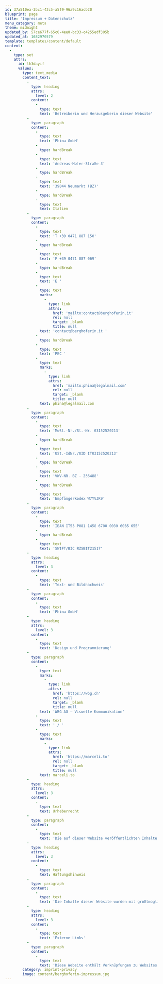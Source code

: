 ```yaml
---
id: 37a510ea-3bc1-42c5-a5f9-96a9c16acb20
blueprint: page
title: 'Impressum + Datenschutz'
menu_category: meta
theme: midnight
updated_by: 57ce677f-65c0-4ee0-bc33-c4255edf305b
updated_at: 1682970579
template: templates/content/default
content:
  -
    type: set
    attrs:
      id: lh3dayif
      values:
        type: text_media
        content_text:
          -
            type: heading
            attrs:
              level: 2
            content:
              -
                type: text
                text: 'Betreiberin und Herausgeberin dieser Website'
          -
            type: paragraph
            content:
              -
                type: text
                text: 'Phina GmbH'
              -
                type: hardBreak
              -
                type: text
                text: 'Andreas-Hofer-Straße 3'
              -
                type: hardBreak
              -
                type: text
                text: '39044 Neumarkt (BZ)'
              -
                type: hardBreak
              -
                type: text
                text: Italien
          -
            type: paragraph
            content:
              -
                type: text
                text: 'T +39 0471 887 150'
              -
                type: hardBreak
              -
                type: text
                text: 'F +39 0471 887 069'
              -
                type: hardBreak
              -
                type: text
                text: 'E '
              -
                type: text
                marks:
                  -
                    type: link
                    attrs:
                      href: 'mailto:contact@berghoferin.it'
                      rel: null
                      target: _blank
                      title: null
                text: 'contact@berghoferin.it '
              -
                type: hardBreak
              -
                type: text
                text: 'PEC '
              -
                type: text
                marks:
                  -
                    type: link
                    attrs:
                      href: 'mailto:phina@legalmail.com'
                      rel: null
                      target: _blank
                      title: null
                text: phina@legalmail.com
          -
            type: paragraph
            content:
              -
                type: text
                text: 'MwSt.-Nr./St.-Nr. 03152520213'
              -
                type: hardBreak
              -
                type: text
                text: 'USt.-IdNr./UID IT03152520213'
              -
                type: hardBreak
              -
                type: text
                text: 'VWV-NR. BZ - 236488'
              -
                type: hardBreak
              -
                type: text
                text: 'Empfängerkodex W7YVJK9'
          -
            type: paragraph
            content:
              -
                type: text
                text: 'IBAN IT53 P081 1458 6700 0030 6035 655'
              -
                type: hardBreak
              -
                type: text
                text: 'SWIFT/BIC RZSBIT21517'
          -
            type: heading
            attrs:
              level: 3
            content:
              -
                type: text
                text: 'Text- und Bildnachweis'
          -
            type: paragraph
            content:
              -
                type: text
                text: 'Phina GmbH'
          -
            type: heading
            attrs:
              level: 3
            content:
              -
                type: text
                text: 'Design und Programmierung'
          -
            type: paragraph
            content:
              -
                type: text
                marks:
                  -
                    type: link
                    attrs:
                      href: 'https://wbg.ch'
                      rel: null
                      target: _blank
                      title: null
                text: 'WBG AG – Visuelle Kommunikation'
              -
                type: text
                text: ' / '
              -
                type: text
                marks:
                  -
                    type: link
                    attrs:
                      href: 'https://marceli.to'
                      rel: null
                      target: _blank
                      title: null
                text: marceli.to
          -
            type: heading
            attrs:
              level: 3
            content:
              -
                type: text
                text: Urheberrecht
          -
            type: paragraph
            content:
              -
                type: text
                text: 'Die auf dieser Website veröffentlichten Inhalte und Werke einschließlich ihres Layouts sowie ihrer Gestaltung sind urheberrechtlich geschützt. Jede vom italienischen Urheberrecht nicht zugelassene Verwertung bedarf einer vorherigen schriftlichen Zustimmung durch die Phina GmbH.'
          -
            type: heading
            attrs:
              level: 3
            content:
              -
                type: text
                text: Haftungshinweis
          -
            type: paragraph
            content:
              -
                type: text
                text: 'Die Inhalte dieser Website wurden mit größtmöglicher Sorgfalt und nach bestem Gewissen erstellt. Für ihre Aktualität, Vollständigkeit und Richtigkeit kann die Phina GmbH als Betreiberin der Website jedoch keine Gewähr übernehmen. Für eventuelle Schäden materieller oder ideeller Art, die durch die Nutzung der dargebotenen Informationen bzw. durch die Nutzung fehlerhafter oder unvollständiger Informationen unmittelbar oder mittelbar verursacht werden, wird nicht gehaftet.'
          -
            type: heading
            attrs:
              level: 3
            content:
              -
                type: text
                text: 'Externe Links'
          -
            type: paragraph
            content:
              -
                type: text
                text: 'Diese Website enthält Verknüpfungen zu Websites Dritter («externe Links»), auf deren Inhalte die Phina GmbH als Betreiberin der Website keinen Einfluss hat und wofür sie deshalb auch keine Gewähr übernehmen kann. Diese Websites unterliegen vielmehr der Haftung ihrer jeweiligen Anbieter bzw. Betreiber. Als Herausgeberin dieser Website hat die Phina GmbH bei der erstmaligen Verknüpfung externer Links die fremden Inhalte daraufhin überprüft, ob etwaige Rechtsverstöße bestehen. Zum Zeitpunkt der Verlinkung waren keine ersichtlich. Eine permanente Kontrolle externer Links ist ohne konkrete Anhaltspunkte einer Rechtsverletzung bzw. Hinweise auf Rechtsverstöße nicht zumutbar. Bei Kenntnis rechtswidriger Inhalte, die eine zivil- oder strafrechtliche Verantwortlichkeit auslösen, werden die Verlinkungen zu den entsprechenden Websites umgehend entfernt.'
        category: imprint-privacy
        image: content/berghoferin-impressum.jpg
---
```

